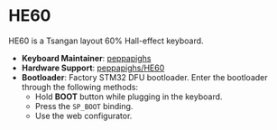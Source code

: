 # HE60

HE60 is a Tsangan layout 60% Hall-effect keyboard.

- **Keyboard Maintainer**: [peppapighs](https://github.com/peppapighs)
- **Hardware Support**: [peppapighs/HE60](https://github.com/peppapighs/HE60)
- **Bootloader**: Factory STM32 DFU bootloader. Enter the bootloader through the following methods:
  - Hold **BOOT** button while plugging in the keyboard.
  - Press the `SP_BOOT` binding.
  - Use the web configurator.
